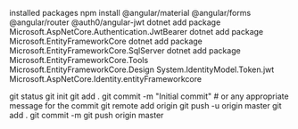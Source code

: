 
installed packages
npm install @angular/material @angular/forms @angular/router @auth0/angular-jwt
dotnet add package Microsoft.AspNetCore.Authentication.JwtBearer
dotnet add package Microsoft.EntityFrameworkCore
dotnet add package Microsoft.EntityFrameworkCore.SqlServer
dotnet add package Microsoft.EntityFrameworkCore.Tools
Microsoft.EntityFrameworkCore.Design
System.IdentityModel.Token.jwt
Microsoft.AspNetCore.Identity.entityFrameworkcore


git status
git init
git add .
git commit -m "Initial commit"  # or any appropriate message for the commit
git remote add origin <your-repository-url>
git push -u origin master
git add .
git commit -m
git push origin master
